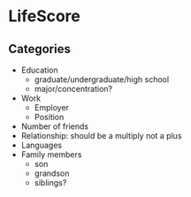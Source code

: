 # LifeScore
## Categories
* Education
  * graduate/undergraduate/high school
  * major/concentration?
* Work
  * Employer
  * Position
* Number of friends
* Relationship: should be a multiply not a plus
* Languages
* Family members
  * son
  * grandson
  * siblings?
